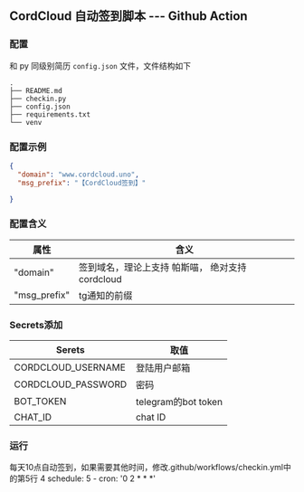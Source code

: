 ## CordCloud 自动签到脚本 ---  Github Action
### 配置
和 py 同级别简历 `config.json` 文件，文件结构如下
```
.
├── README.md
├── checkin.py
├── config.json
├── requirements.txt
└── venv

```
### 配置示例
```json
{
  "domain": "www.cordcloud.uno",
  "msg_prefix": "【CordCloud签到】" 

}
```
### 配置含义
| 属性         | 含义                                             |
| ------------ | ------------------------------------------------ |
| "domain"     | 签到域名，理论上支持 帕斯喵， 绝对支持 cordcloud |
| "msg_prefix" | tg通知的前缀                                     |

### Secrets添加

|        Serets       |                     取值                         |
| ------------------- | ------------------------------------------------ |
| CORDCLOUD_USERNAME  | 登陆用户邮箱                                     |
| CORDCLOUD_PASSWORD  | 密码                                             |
| BOT_TOKEN           | telegram的bot token                              |
| CHAT_ID             | chat ID                                     |

### 运行 
每天10点自动签到，如果需要其他时间，修改.github/workflows/checkin.yml中的第5行
4    schedule:
5        - cron: '0 2 * * *'


